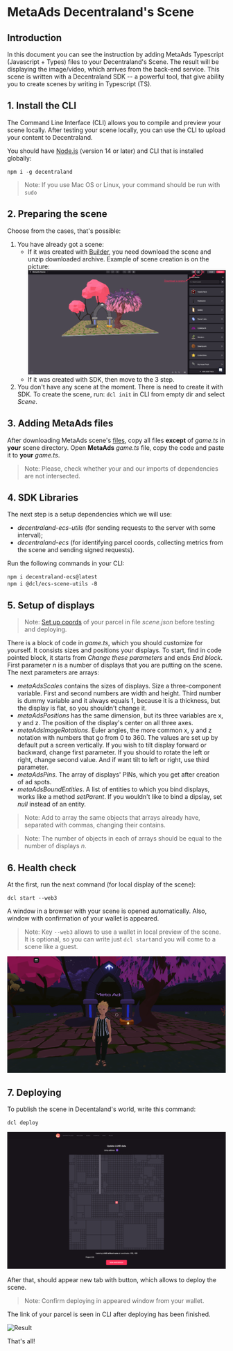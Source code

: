 # MetaAds Decentraland's Scene

## Introduction

In this document you can see the instruction by adding MetaAds Typescript (Javascript + Types) files to your Decentraland's Scene.
The result will be displaying the image/video, which arrives from the back-end service.
This scene is written with a Decentraland SDK -- a powerful tool, that give ability you to create scenes by writing in Typescript (TS).

## 1. Install the CLI

The Command Line Interface (CLI) allows you to compile and preview your scene locally.
After testing your scene locally, you can use the CLI to upload your content to Decentraland.

You should have [Node.js](https://nodejs.org/en/) (version 14 or later) and CLI that is installed globally:

```console
npm i -g decentraland
```

> Note: If you use Mac OS or Linux, your command should be run with ```sudo```

## 2. Preparing the scene

Choose from the cases, that's possible:

1. You have already got a scene:
    + If it was created with [Builder](https://builder.decentraland.org/), you need download the scene and unzip downloaded archive. Example of scene creation is on the picture:
    ![Download a scene from Builder](./images/builder_download_scene.png)
    + If it was created with SDK, then move to the 3 step.
2. You don't have any scene at the moment. There is need to create it with SDK. To create the scene, run: ```dcl init``` in CLI from empty dir and select *Scene*.

## 3. Adding MetaAds files

After downloading MetaAds scene's [files](https://metaads.team/main/publisher/my-adspots), copy all files **except** of *game.ts* in **your** scene directory.
Open **MetaAds** *game.ts* file, copy the code and paste it to **your** *game.ts*.

> Note: Please, check whether your and our imports of dependencies are not intersected.

## 4. SDK Libraries

The next step is a setup dependencies which we will use:

+ *decentraland-ecs-utils* (for sending requests to the server with some interval);
+ *decentraland-ecs* (for identifying parcel coords, collecting metrics from the scene and sending signed requests).

Run the following commands in your CLI:

```console
npm i decentraland-ecs@latest
npm i @dcl/ecs-scene-utils -B
```

## 5. Setup of displays

> Note: [Set up coords](https://docs.decentraland.org/development-guide/scene-metadata/#scene-parcels) of your parcel in file *scene.json* before testing and deploying.

There is a block of code in *game.ts*, which you should customize for yourself. It consists sizes and positions your displays.
To start, find in code pointed block, it starts from *Change these parameters* and ends *End block*.
First parameter *n* is a number of displays that you are putting on the scene.
The next parameters are arrays:

+ *metaAdsScales* contains the sizes of displays. Size a three-component variable. First and second numbers are width and height.
Third number is dummy variable and it always equals 1, because it is a thickness, but the display is flat, so you shouldn't change it.
+ *metaAdsPositions* has the same dimension, but its three variables are x, y and z. The position of the display's center on all three axes.
+ *metaAdsImageRotations*. Euler angles, the more common x, y and z notation with numbers that go from 0 to 360.
The values are set up by default put a screen vertically. If you wish to tilt display forward or backward, change first parameter.
If you should to rotate the left or right, change second value. And if want tilt to left or right, use third parameter.
+ *metaAdsPins*. The array of displays' PINs, which you get after creation of ad spots.
+ *metaAdsBoundEntities*. A list of entities to which you bind displays, works like a method *setParent*. If you wouldn't like to bind a dipslay, set *null* instead of an entity.

> Note: Add to array the same objects that arrays already have, separated with commas, changing their contains.

> Note: The number of objects in each of arrays should be equal to the number of displays *n*.

## 6. Health check

At the first, run the next command (for local display of the scene):

```console
dcl start --web3
```

A window in a browser with your scene is opened automatically. Also, window with confirmation of your wallet is appeared.

> Note: Key `--web3` allows to use a wallet in local preview of the scene.
> It is optional, so you can write just ```dcl start```and you will come to a scene like a guest.

![Preview of scene](./images/scene_preview.png)

## 7. Deploying

To publish the scene in Decentaland's world, write this command:

```console
dcl deploy
```

![Select parcel](./images/deploy_map.png)

After that, should appear new tab with button, which allows to deploy the scene.

> Note: Confirm deploying in appeared window from your wallet.

The link of your parcel is seen in CLI after deploying has been finished.

![Result](./images/parcel_in_publish_world.png)

That's all!
